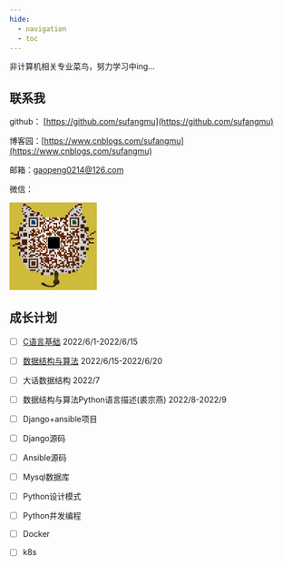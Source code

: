 ```yaml
---
hide:
  - navigation
  - toc
---
```

非计算机相关专业菜鸟，努力学习中ing...

## 联系我

github： [https://github.com/sufangmu](https://github.com/sufangmu)

博客园：[https://www.cnblogs.com/sufangmu](https://www.cnblogs.com/sufangmu)

邮箱：[gaopeng0214@126.com](mailto:gaopeng0214@126.com)

微信：

<img src="images/wechat.jpg" style="zoom:30%;" />

## 成长计划

- [ ] [C语言基础](https://www.bilibili.com/video/BV1os411h77o) 2022/6/1-2022/6/15
- [ ] [数据结构与算法](https://www.bilibili.com/video/BV12E41137Qp) 2022/6/15-2022/6/20
- [ ] 大话数据结构 2022/7
- [ ] 数据结构与算法Python语言描述(裘宗燕) 2022/8-2022/9
- [ ] Django+ansible项目
- [ ] Django源码
- [ ] Ansible源码
- [ ] Mysql数据库
- [ ] Python设计模式
- [ ] Python并发编程
- [ ] Docker
- [ ] k8s


